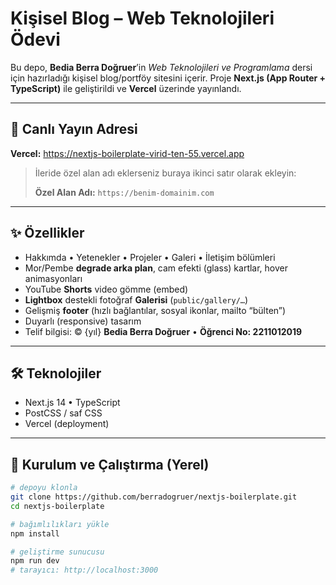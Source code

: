 # Kişisel Blog – Web Teknolojileri Ödevi

Bu depo, **Bedia Berra Doğruer**’in *Web Teknolojileri ve Programlama* dersi için hazırladığı kişisel blog/portföy sitesini içerir. Proje **Next.js (App Router + TypeScript)** ile geliştirildi ve **Vercel** üzerinde yayınlandı.

---

## 🔗 Canlı Yayın Adresi

**Vercel:** https://nextjs-boilerplate-virid-ten-55.vercel.app

> İleride özel alan adı eklerseniz buraya ikinci satır olarak ekleyin:
>  
> **Özel Alan Adı:** `https://benim-domainim.com`

---

## ✨ Özellikler

- Hakkımda • Yetenekler • Projeler • Galeri • İletişim bölümleri  
- Mor/Pembe **degrade arka plan**, cam efekti (glass) kartlar, hover animasyonları  
- YouTube **Shorts** video gömme (embed)  
- **Lightbox** destekli fotoğraf **Galerisi** (`public/gallery/…`)  
- Gelişmiş **footer** (hızlı bağlantılar, sosyal ikonlar, mailto “bülten”)  
- Duyarlı (responsive) tasarım  
- Telif bilgisi: © {yıl} **Bedia Berra Doğruer** • **Öğrenci No: 2211012019**

---

## 🛠️ Teknolojiler

- Next.js 14 • TypeScript  
- PostCSS / saf CSS  
- Vercel (deployment)

---

## 🚀 Kurulum ve Çalıştırma (Yerel)

```bash
# depoyu klonla
git clone https://github.com/berradogruer/nextjs-boilerplate.git
cd nextjs-boilerplate

# bağımlılıkları yükle
npm install

# geliştirme sunucusu
npm run dev
# tarayıcı: http://localhost:3000
